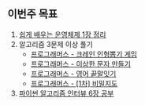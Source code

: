 ## 이번주 목표

1. [쉽게 배우는 운영체제 1장 정리](https://jwonylee.tistory.com/73)
2. 알고리즘 3문제 이상 풀기
    - [프로그래머스 - 크레인 인형뽑기 게임](https://github.com/jwonyLee/TIL/blob/master/Algorithms/Programmers/64061.py)
    - [프로그래머스 - 이상한 문자 만들기](https://github.com/jwonyLee/TIL/blob/master/Algorithms/Programmers/12930.py)
    - [프로그래머스 - 영어 끝말잇기](https://github.com/jwonyLee/TIL/blob/master/Algorithms/Programmers/12981.py)
    - [프로그래머스 - [1차] 비밀지도](https://github.com/jwonyLee/TIL/blob/master/Algorithms/Programmers/17681.py)
3. [파이썬 알고리즘 인터뷰 6장 공부](https://jwonylee.tistory.com/74)